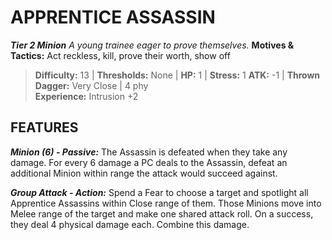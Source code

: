 ﻿---
tags:
  - Adversary
  - Creature
  - Statblock

name: 'APPRENTICE ASSASSIN'
tier: 2
type: Minion
description: 'A young trainee eager to prove themselves.'
motives_and_tactics: 'Act reckless, kill, prove their worth, show off'
difficulty: '13'
thresholds: 'None'
hp: '1'
stress: '1'
atk: '-1'
attack: 'Thrown Dagger'
range: 'Very Close'
damage: '4 phy'
experience:
  - 'Intrusion +2'
feats:
- name: 'Minion (6)'
  type: 'Passive'
  text: 'The Assassin is defeated when they take any damage. For every 6 damage a PC deals to the Assassin, defeat an additional Minion within range the attack would succeed against.'
- name: 'Group Attack'
  type: 'Action'
  text: 'Spend a Fear to choose a target and spotlight all Apprentice Assassins within Close range of them. Those Minions move into Melee range of the target and make one shared attack roll. On a success, they deal 4 physical damage each. Combine this damage.'
layout: Daggerheart Adversary
source: srd-adversary
statblock: true
---

# APPRENTICE ASSASSIN

***Tier 2 Minion***
*A young trainee eager to prove themselves.*
**Motives & Tactics:** Act reckless, kill, prove their worth, show off

> **Difficulty:** 13 | **Thresholds:** None | **HP:** 1 | **Stress:** 1
> **ATK:** -1 | **Thrown Dagger:** Very Close | 4 phy  
> **Experience:** Intrusion +2

## FEATURES

***Minion (6) - Passive:*** The Assassin is defeated when they take any damage. For every 6 damage a PC deals to the Assassin, defeat an additional Minion within range the attack would succeed against.

***Group Attack - Action:*** Spend a Fear to choose a target and spotlight all Apprentice Assassins within Close range of them. Those Minions move into Melee range of the target and make one shared attack roll. On a success, they deal 4 physical damage each. Combine this damage.
